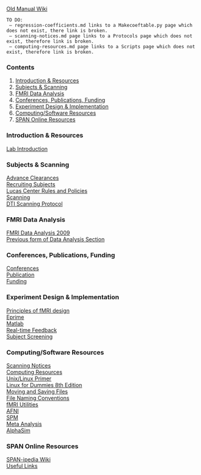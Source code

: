 [Old Manual Wiki](https://web.stanford.edu/group/spanlab/cgi-bin/wiki/index.php?title=Lab_Manual)

```
TO DO:
 – regression-coefficients.md links to a Makecoeftable.py page which does not exist, there link is broken.
 – scanning-notices.md page links to a Protocols page which does not exist, therefore link is broken.
 – computing-resources.md page links to a Scripts page which does not exist, therefore link is broken.
```

### Contents
1. [Introduction & Resources](#introduction)
2. [Subjects & Scanning](#subjects-scanning)
3. [FMRI Data Analysis](#data-analysis)
4. [Conferences, Publications, Funding](#conf-pub-fund)
5. [Experiment Design & Implementation](#exp-design)
6. [Computing/Software Resources](#computing/software)
7. [SPAN Online Resources](#online-resources)

<a name="introduction"></a>
### Introduction & Resources
[Lab Introduction](introduction-and-resources/lab-introduction.md)

<a name="subjects-scanning"></a>
### Subjects & Scanning
[Advance Clearances](subjects-and-scanning/advance-clearances.md)\
[Recruiting Subjects](subjects-and-scanning/recruiting-subjects.md)\
[Lucas Center Rules and Policies](subjects-and-scanning/lucas-center-rules-policies.md)\
[Scanning](subjects-and-scanning/scanning.md)\
[DTI Scanning Protocol](subjects-and-scanning/dti-scanning-protocol.md)

<a name="data-analysis"></a>
### FMRI Data Analysis
[FMRI Data Analysis 2009](fmri-data-analysis/fmri-data-analysis-2009.md)\
[Previous form of Data Analysis Section]()

<a name="conf-pub-fund"></a>
### Conferences, Publications, Funding
[Conferences]()\
[Publication](conferences-publications-funding/publication.md)\
[Funding]()

<a name="exp-design"></a>
### Experiment Design & Implementation
[Principles of fMRI design]()\
[Eprime](fmri-data-analysis/general-program-guides/eprime.md)\
[Matlab]()\
[Real-time Feedback]()\
[Subject Screening]()

<a name="computing/software"></a>
### Computing/Software Resources
[Scanning Notices](computing-software-resources/scanning-notices.md)\
[Computing Resources](computing-software-resources/computing-resources.md)\
[Unix/Linux Primer](computing-software-resources/unix-linux-primer.md)\
[Linux for Dummies 8th Edition]()\
[Moving and Saving Files]()\
[File Naming Conventions]()\
[fMRI Utilities]()\
[AFNI]()\
[SPM]()\
[Meta Analysis]()\
[AlphaSim]()

<a name="online-resources"></a>
### SPAN Online Resources
[SPAN-ipedia Wiki]()\
[Useful Links]()
